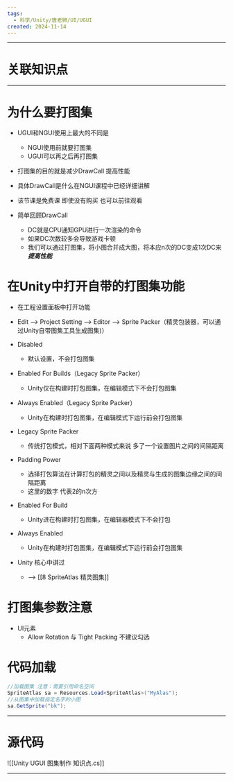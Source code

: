 ```yaml
---
tags:
  - 科学/Unity/唐老狮/UI/UGUI
created: 2024-11-14
---
```


---
# 关联知识点



---
# 为什么要打图集

- UGUI和NGUI使用上最大的不同是
	- NGUI使用前就要打图集  
	- UGUI可以再之后再打图集  
	  
- 打图集的目的就是减少DrawCall 提高性能  
- 具体DrawCall是什么在NGUI课程中已经详细讲解  
- 该节课是免费课 即使没有购买 也可以前往观看  
  
- 简单回顾DrawCall  
	- DC就是CPU通知GPU进行一次渲染的命令  
	- 如果DC次数较多会导致游戏卡顿  
	- 我们可以通过打图集，将小图合并成大图，将本应n次的DC变成1次DC来***提高性能***
# 在Unity中打开自带的打图集功能

- 在工程设置面板中打开功能  
- Edit ——> Project Setting ——> Editor ——> Sprite Packer（精灵包装器，可以通过Unity自带图集工具生成图集)）

- Disabled
	- 默认设置，不会打包图集
- Enabled For Builds（Legacy Sprite Packer）
	- Unity仅在构建时打包图集，在编辑模式下不会打包图集
- Always Enabled（Legacy Sprite Packer）
	- Unity在构建时打包图集，在编辑模式下运行前会打包图集

- Legacy Sprite Packer
	- 传统打包模式，相对下面两种模式来说 多了一个设置图片之间的间隔距离
- Padding Power
	- 选择打包算法在计算打包的精灵之间以及精灵与生成的图集边缘之间的间隔距离
	- 这里的数字 代表2的n次方

- Enabled For Build
	- Unity进在构建时打包图集，在编辑器模式下不会打包
- Always Enabled
	- Unity在构建时打包图集，在编辑模式下运行前会打包图集

- Unity 核心中讲过
	- ——> [[8 SpriteAtlas 精灵图集]]
# 打图集参数注意

- UI元素
	- Allow Rotation 与 Tight Packing 不建议勾选
# 代码加载

```C#
//加载图集 注意：需要引用命名空间  
SpriteAtlas sa = Resources.Load<SpriteAtlas>("MyAlas");  
//从图集中加载指定名字的小图  
sa.GetSprite("bk");
```


---
# 源代码

![[Unity UGUI 图集制作 知识点.cs]]

---